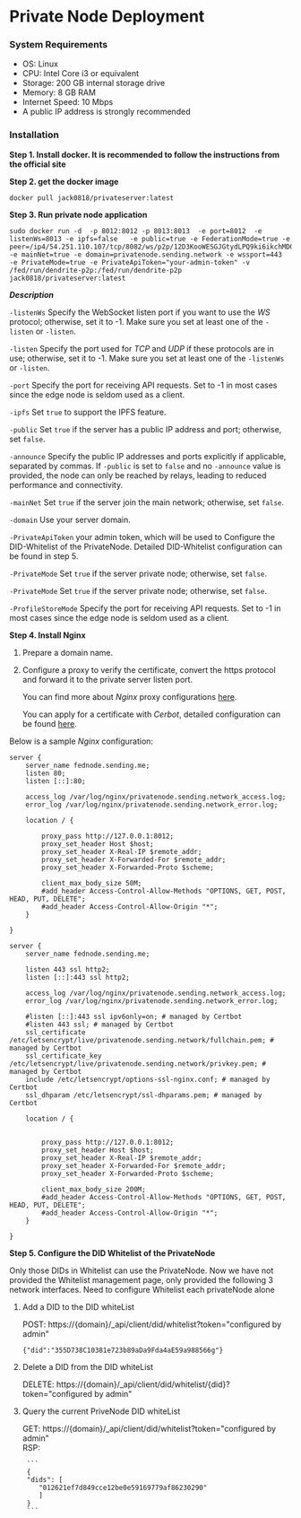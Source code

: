 
# Private Node Deployment



### System Requirements

* OS: Linux
* CPU: Intel Core i3 or equivalent
* Storage: 200 GB internal storage drive
* Memory: 8 GB RAM
* Internet Speed: 10 Mbps
* A public IP address is strongly recommended



### Installation

**Step 1. Install docker. It is recommended to follow the instructions from the official site**

**Step 2. get the docker image**

```
docker pull jack0818/privateserver:latest
```

**Step 3. Run private node application**


```shell
sudo docker run -d  -p 8012:8012 -p 8013:8013  -e port=8012  -e listenWs=8013 -e ipfs=false   -e public=true -e FederationMode=true -e peer=/ip4/54.251.110.107/tcp/8082/ws/p2p/12D3KooWESGJGtydLPQ9ki6ikchMDGBrCyGHSKjhTAqiWGRhjbzG,/ip4/44.195.250.124/tcp/8082/ws/p2p/12D3KooWAC2FgzLwi6b2zyRkE6aCPY7f6H2Cn5RLYbkDsLuTcp2d  -e mainNet=true -e domain=privatenode.sending.network -e wssport=443  -e PrivateMode=true -e PrivateApiToken="your-admin-token" -v /fed/run/dendrite-p2p:/fed/run/dendrite-p2p jack0818/privateserver:latest
```


_**Description**_

`-listenWs` Specify the WebSocket listen port if you want to use the _WS_ protocol; otherwise, set it to -1. Make sure you set at least one of the `-listen` or `-listen`.

`-listen` Specify the port used for _TCP_ and _UDP_ if these protocols are in use; otherwise, set it to -1. Make sure you set at least one of the `-listenWs` or `-listen`.

`-port` Specify the port for receiving API requests. Set to -1 in most cases since the edge node is seldom used as a client.

`-ipfs` Set `true` to support the IPFS feature.

`-public` Set `true` if the server has a public IP address and port; otherwise, set `false`.

`-announce` Specify the public IP addresses and ports explicitly if applicable, separated by commas. If `-public` is set to `false` and no `-announce` value is provided, the node can only be reached by relays, leading to reduced performance and connectivity.

`-mainNet` Set `true` if the server join the main network; otherwise, set `false`.

`-domain` Use your server domain.

`-PrivateApiToken` your admin token, which will be used to Configure the DID-Whitelist of the PrivateNode. Detailed DID-Whitelist configuration can be found in step 5.

`-PrivateMode` Set `true` if the server private node; otherwise, set `false`.

`-PrivateMode` Set `true` if the server private node; otherwise, set `false`.

`-ProfileStoreMode` Specify the port for receiving API requests. Set to -1 in most cases since the edge node is seldom used as a client.

**Step 4. Install Nginx**

1. Prepare a domain name.
2.  Configure a proxy to verify the certificate, convert the https protocol and forward it to the private server listen port.

    You can find more about _Nginx_ proxy configurations [here](https://phoenixnap.com/kb/how-to-install-nginx-on-ubuntu-20-04).

    You can apply for a certificate with _Cerbot_, detailed configuration can be found [here](https://certbot.eff.org/instructions?ws=nginx\&os=ubuntufocal).

Below is a sample _Nginx_ configuration:

```nginx
server {
    server_name fednode.sending.me;
    listen 80;
    listen [::]:80;

    access_log /var/log/nginx/privatenode.sending.network_access.log;
    error_log /var/log/nginx/privatenode.sending.network_error.log;

    location / {
       
        proxy_pass http://127.0.0.1:8012;
        proxy_set_header Host $host;
        proxy_set_header X-Real-IP $remote_addr;
        proxy_set_header X-Forwarded-For $remote_addr;
        proxy_set_header X-Forwarded-Proto $scheme;

        client_max_body_size 50M;
        #add_header Access-Control-Allow-Methods "OPTIONS, GET, POST, HEAD, PUT, DELETE";
        #add_header Access-Control-Allow-Origin "*";
    }

}

server {
    server_name fednode.sending.me;
    
    listen 443 ssl http2;
    listen [::]:443 ssl http2;

    access_log /var/log/nginx/privatenode.sending.network_access.log;
    error_log /var/log/nginx/privatenode.sending.network_error.log;

    #listen [::]:443 ssl ipv6only=on; # managed by Certbot
    #listen 443 ssl; # managed by Certbot
    ssl_certificate /etc/letsencrypt/live/privatenode.sending.network/fullchain.pem; # managed by Certbot
    ssl_certificate_key /etc/letsencrypt/live/privatenode.sending.network/privkey.pem; # managed by Certbot
    include /etc/letsencrypt/options-ssl-nginx.conf; # managed by Certbot
    ssl_dhparam /etc/letsencrypt/ssl-dhparams.pem; # managed by Certbot

    location / {
      
         
        proxy_pass http://127.0.0.1:8012;
        proxy_set_header Host $host;
        proxy_set_header X-Real-IP $remote_addr;
        proxy_set_header X-Forwarded-For $remote_addr;
        proxy_set_header X-Forwarded-Proto $scheme;

        client_max_body_size 200M;
        #add_header Access-Control-Allow-Methods "OPTIONS, GET, POST, HEAD, PUT, DELETE";
        #add_header Access-Control-Allow-Origin "*";
    }
         
}
```
**Step 5. Configure the DID Whitelist of the PrivateNode**

  Only those DIDs in Whitelist can use the PrivateNode. Now we have not provided the Whitelist management page, only provided the following 3 network interfaces. Need to configure Whitelist each privateNode alone
  
1. Add a DID to the DID whiteList
   
    POST: https://{domain}/_api/client/did/whitelist?token="configured by admin"
   
    ```
    {"did":"355D738C10381e723b89aDa9Fda4aE59a988566g"}
    ```
    
3. Delete a DID from the DID whiteList
   
    DELETE: https://{domain}/_api/client/did/whitelist/{did}?token="configured by admin" 
   
4. Query the current PriveNode DID whiteList
   
    GET: https://{domain}/_api/client/did/whitelist?token="configured by admin"  
    RSP:
   
        ```
        {
        "dids": [
           "012621ef7d849cce12be0e59169779af86230290"
           ]
        }
        ```
      
